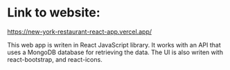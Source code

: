 # Link to website:
https://new-york-restaurant-react-app.vercel.app/

This web app is writen in React JavaScript library. It works with an API that uses a MongoDB database for retrieving the data. The UI is also writen with react-bootstrap, and react-icons.

